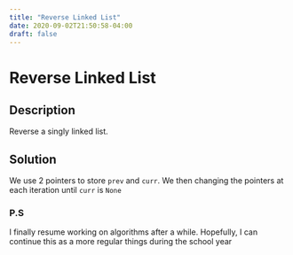 ```yaml
---
title: "Reverse Linked List"
date: 2020-09-02T21:50:58-04:00
draft: false
---
```


# Reverse Linked List
## Description
Reverse a singly linked list.

## Solution
We use 2 pointers to store `prev` and `curr`. We then changing the pointers at each iteration until `curr` is `None`

### P.S
I finally resume working on algorithms after a while. Hopefully, I can continue this as a more regular things during the school year

